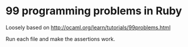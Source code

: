 99 programming problems in Ruby
===============================

Loosely based on http://ocaml.org/learn/tutorials/99problems.html

Run each file and make the assertions work.
